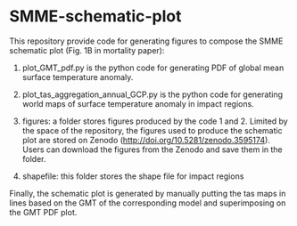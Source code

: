 # SMME-schematic-plot
This repository provide code for generating figures to compose the SMME schematic plot (Fig. 1B in mortality paper):

1. plot_GMT_pdf.py is the python code for generating PDF of global mean surface temperature anomaly.

2. plot_tas_aggregation_annual_GCP.py is the python code for generating world maps of surface temperature anomaly in impact regions.

3. figures: a folder stores figures produced by the code 1 and 2. Limited by the space of the repository, the figures used to produce the schematic plot are stored on Zenodo (http://doi.org/10.5281/zenodo.3595174). Users can download the figures from the Zenodo and save them in the folder.

4. shapefile: this folder stores the shape file for impact regions

Finally, the schematic plot is generated by manually putting the tas maps in lines based on the GMT of the corresponding model and superimposing on the GMT PDF plot.
